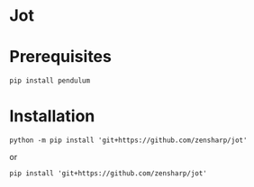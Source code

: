 # Jot

# Prerequisites
```
pip install pendulum
```

# Installation
```
python -m pip install 'git+https://github.com/zensharp/jot'
```

or

```
pip install 'git+https://github.com/zensharp/jot'
```
